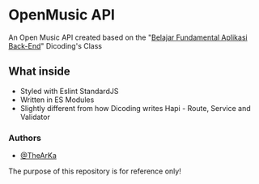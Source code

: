 
# OpenMusic API

An Open Music API created based on the "[Belajar Fundamental Aplikasi Back-End](https://www.dicoding.com/academies/271)" Dicoding's Class



## What inside

- Styled with Eslint StandardJS
- Written in ES Modules
- Slightly different from how Dicoding writes Hapi - Route, Service and Validator

### Authors

- [@TheArKa](https://www.dicoding.com/users/thearka)


The purpose of this repository is for reference only!
